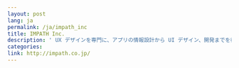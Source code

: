 ```yaml
---
layout: post
lang: ja
permalink: /ja/impath_inc
title: IMPATH Inc.
description: ' UX デザインを専門に、アプリの情報設計から UI デザイン、開発までを行う会社。 '
categories: 
link: http://impath.co.jp/
---
```

